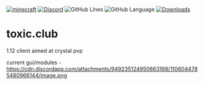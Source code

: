 [![minecraft](https://img.shields.io/badge/Minecraft-1.12.2-green.svg)](https://files.minecraftforge.net/net/minecraftforge/forge/index_1.12.2.html)
[![Discord](https://img.shields.io/discord/840168131652747264?color=9900ee&label=discord&style=flat-round)](https://discord.gg/y4Q77QjE7c)
![GitHub Lines](https://img.shields.io/tokei/lines/github/iBikky/toxic.club?color=9900ee)
![GitHub Language](https://img.shields.io/github/languages/top/iBikky/toxic.club??color=9900ee)
[![Downloads](https://img.shields.io/github/downloads/iBikky/toxic.club/total?color=9900ee)](https://github.com/iBikky/toxic.club/releases/tag/0.2)

# toxic.club
1.12 client aimed at crystal pvp 



current gui/modules - https://cdn.discordapp.com/attachments/949235124950663168/1106044785480966144/image.png
